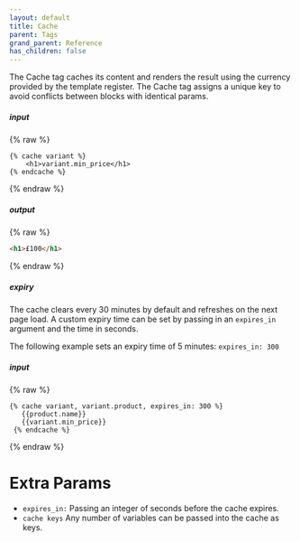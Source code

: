 ```yaml
---
layout: default
title: Cache
parent: Tags
grand_parent: Reference
has_children: false
---
```


The Cache tag caches its content and renders the result using the currency provided by the template register. 
The Cache tag assigns a unique key to avoid conflicts between blocks with identical params.

##### input
{% raw %}
```liquid
{% cache variant %}
    <h1>variant.min_price</h1>
{% endcache %}
```
{% endraw %}

##### output
{% raw %}
```html
<h1>£100</h1>
```
{% endraw %}

##### expiry

The cache clears every 30 minutes by default and refreshes on the next page load.
A custom expiry time can be set by passing in an `expires_in` argument and the time in seconds. 

The following example sets an expiry time of 5 minutes: `expires_in: 300`

##### input
{% raw %}
```liquid
{% cache variant, variant.product, expires_in: 300 %}
   {{product.name}}
   {{variant.min_price}}
 {% endcache %}
```
{% endraw %}

# Extra Params

* `expires_in:` Passing an integer of seconds before the cache expires. 
* `cache keys` Any number of variables can be passed into the cache as keys.
